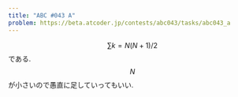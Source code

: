 ```yaml
---
title: "ABC #043 A"
problem: https://beta.atcoder.jp/contests/abc043/tasks/abc043_a
---
```

$$ \sum k = N(N+1)/2 $$ である. $$ N $$ が小さいので愚直に足していってもいい.
